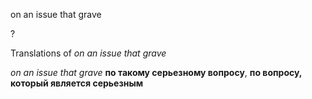 on an issue that grave

?


Translations of _on an issue that grave_

_on an issue that grave_
**по такому серьезному вопросу**, **по вопросу, который является серьезным**